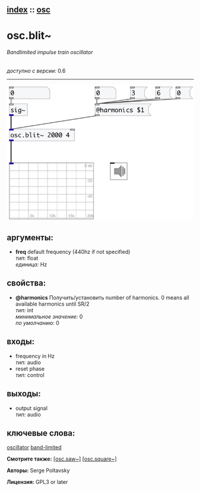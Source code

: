 [index](index.html) :: [osc](category_osc.html)
---

# osc.blit~

###### Bandlimited impulse train oscillator

*доступно с версии:* 0.6

---




[![example](../examples/img/osc.blit~.jpg)](../examples/pd/osc.blit~.pd)



## аргументы:

* **freq**
default frequency (440hz if not specified)<br>
_тип:_ float<br>
_единица:_ Hz<br>





## свойства:

* **@harmonics** 
Получить/установить number of harmonics. 0 means all available harmonics until SR/2<br>
_тип:_ int<br>
_минимальное значение:_ 0<br>
_по умолчанию:_ 0<br>



## входы:

* frequency in Hz<br>
_тип:_ audio
* reset phase<br>
_тип:_ control



## выходы:

* output signal<br>
_тип:_ audio



## ключевые слова:

[oscillator](keywords/oscillator.html)
[band-limited](keywords/band-limited.html)



**Смотрите также:**
[\[osc.saw~\]](osc.saw~.html)
[\[osc.square~\]](osc.square~.html)




**Авторы:** Serge Poltavsky




**Лицензия:** GPL3 or later





